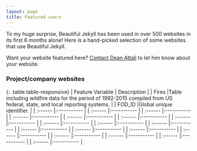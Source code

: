 ```yaml
---
layout: page
title: Featured users
---
```


To my huge surprise, Beautiful Jekyll has been used in over 500 websites in its first 6 months alone! Here is a hand-picked selection of some websites that use Beautiful Jekyll.

Want your website featured here? [Contact Dean Attali](http://deanattali.com/aboutme#contact) to let him know about your website.

### Project/company websites

{: .table.table-responsive}
| Feature Variable | Description |
| Fires |Table including wildfire data for the period of 1992-2015 compiled from US federal, state, and local reporting systems. |
| FOD_ID |Global unique identifier. |
| :------ |:----------- |
| :------ |:----------- |
| :------ |:----------- |
| :------ |:----------- |
| :------ |:----------- |
| :------ |:----------- |
| :------ |:----------- |
| :------ |:----------- |
| :------ |:----------- |
| :------ |:----------- |
| :------ |:----------- |
| :------ |:----------- |
| :------ |:----------- |
| :------ |:----------- |
| :------ |:----------- |
| :------ |:----------- |
| :------ |:----------- |
| :------ |:----------- |
